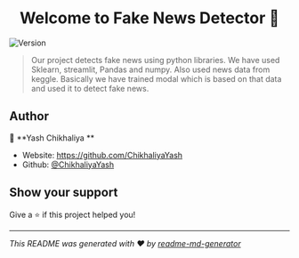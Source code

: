 <h1 align="center">Welcome to Fake News Detector 👋</h1>
<p>
  <img alt="Version" src="https://img.shields.io/badge/version-1.0.0-blue.svg?cacheSeconds=2592000" />
</p>

> Our project detects fake news using python libraries. We have used Sklearn, streamlit, Pandas and numpy. Also used news data from keggle. Basically we have trained modal which is based on that data and used it to detect fake news.


## Author

👤 **Yash Chikhaliya **

* Website: https://github.com/ChikhaliyaYash
* Github: [@ChikhaliyaYash ](https://github.com/ChikhaliyaYash )

## Show your support

Give a ⭐️ if this project helped you!

***
_This README was generated with ❤️ by [readme-md-generator](https://github.com/kefranabg/readme-md-generator)_